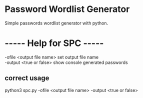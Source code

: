 # Password Wordlist Generator
Simple passwords wordlist generator with python.
# ----- Help for SPC -----</br>
  -ofile \<output file name\> set output file name</br>
  -output \<true or false\> show console generated passwords</br>
## correct usage</br>
  python3 spc.py -ofile \<output file name\> -output \<true or false\></br>
